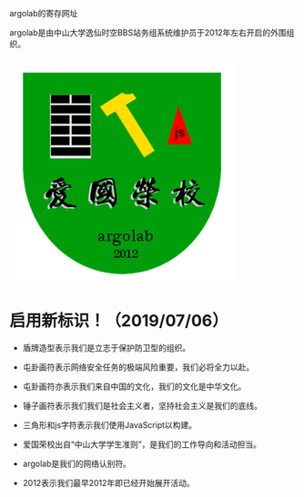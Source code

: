 argolab的寄存网址

argolab是由中山大学逸仙时空BBS站务组系统维护员于2012年左右开启的外围组织。

![](argolab.png)

启用新标识！（2019/07/06）
============

* 盾牌造型表示我们是立志于保护防卫型的组织。

* 屯卦画符表示网络安全任务的极端风险重要，我们必将全力以赴。

* 屯卦画符亦表示我们来自中国的文化，我们的文化是中华文化。

* 锤子画符表示我们我们是社会主义者，坚持社会主义是我们的底线。

* 三角形和js字符表示我们使用JavaScript以构建。

* 爱国荣校出自“中山大学学生准则”，是我们的工作导向和活动担当。

* argolab是我们的网络认别符。

* 2012表示我们最早2012年即已经开始展开活动。
